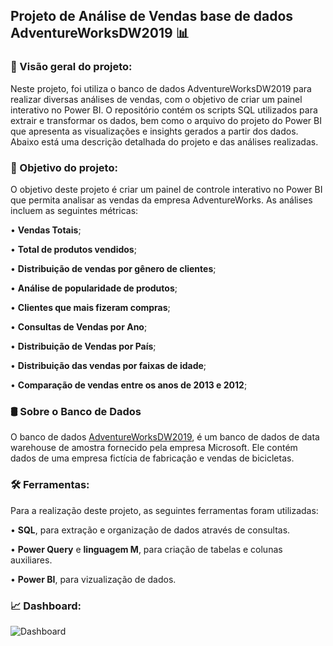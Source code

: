 

##                         Projeto de Análise de Vendas base de dados AdventureWorksDW2019 📊

### 📝 Visão geral do projeto: 

  Neste projeto, foi utiliza o banco de dados AdventureWorksDW2019 para realizar diversas análises de vendas, com o objetivo de criar um painel interativo no Power BI. O repositório contém os scripts SQL utilizados para extrair e transformar os dados, bem como o arquivo do projeto do Power BI que apresenta as visualizações e insights gerados a partir dos dados. Abaixo está uma descrição detalhada do projeto e das análises realizadas.


### 🎯 Objetivo do projeto:

  O objetivo deste projeto é criar um painel de controle interativo no Power BI que permita analisar as vendas da empresa AdventureWorks. As análises incluem as seguintes métricas:

•  **Vendas Totais**;

•  **Total de produtos vendidos**;

• **Distribuição de vendas por gênero de clientes**;

•  **Análise de popularidade de produtos**;

•  **Clientes que mais fizeram compras**;

•  **Consultas de Vendas por Ano**;

•  **Distribuição de Vendas por País**;

•  **Distribuição das vendas por faixas de idade**;

•  **Comparação de vendas entre os anos de 2013 e 2012**;


### 🛢️ Sobre o Banco de Dados
  O banco de dados  [AdventureWorksDW2019](https://learn.microsoft.com/en-us/sql/samples/adventureworks-install-configure?view=sql-server-ver16&tabs=ssms), é um banco de dados de data warehouse de amostra fornecido pela empresa Microsoft. Ele contém dados de uma empresa fictícia de fabricação e vendas de bicicletas.

### 🛠️ Ferramentas:
  Para a realização deste projeto, as seguintes ferramentas foram utilizadas:

•  **SQL**, para extração e organização de dados através de consultas.

•  **Power Query** e **linguagem M**, para criação de tabelas e colunas auxiliares.

•  **Power BI**, para vizualização de dados.


### 📈 Dashboard:


![Dashboard](https://github.com/RodrigoAislan/Projeto_analise_de_Vendas_AdventureWorks/assets/172406590/bc40f4c8-8f92-4865-a0ce-ebb7afafabfc)

